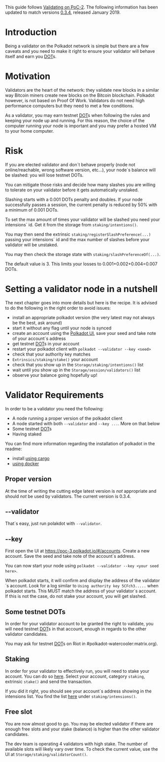 This guide follows [Validating on PoC-2](https://github.com/paritytech/polkadot/wiki/Validating-on-PoC-2).
The following information has been updated to match versions [0.3.4](https://github.com/paritytech/polkadot/releases/tag/v0.3.4), released January 2019.

# Introduction

Being a validator on the Polkadot network is simple but there are a few caveats and you need to make it right to ensure your validator will behave itself and earn you [DOT](https://github.com/paritytech/polkadot/wiki/DOT)s.

# Motivation

Validators are the heart of the network: they validate new blocks in a similar way Bitcoin miners create new blocks on the Bitcoin blockchain. Polkadot however, is not based on Proof Of Work. Validators do not need high performance computers but they need to met a few conditions.

As a validator, you may earn testnet [DOT](https://github.com/paritytech/polkadot/wiki/DOT)s when following the rules and keeping your node up and running. For this reason, the choice of the computer running your node is important and you may prefer a hosted VM to your home computer.

# Risk

If you are elected validator and don´t behave properly (node not online/reachable, wrong software version, etc...), your node´s balance will be slashed: you will lose testnet DOTs.

You can mitigate those risks and decide how many slashes you are willing to tolerate on your validator before it gets automatically unstaked.

Slashing starts with a 0.001 DOTs penalty and doubles. If your node successfully passes a session, the current penalty is reduced by 50% with a minimum of 0.001 DOTs.

To set the max amount of times your validator will be slashed you need your intensions´ id.
Get it from the storage from `staking/intentions()`.

You may then send the extrinsic `staking/registerSlashPreference(...)` passing your intensions´ id and the max number of slashes before your validator will be unstaked.

You may then check the storage state with `staking/slashPreferenceOf(...)`.

The default value is 3. This limits your losses to 0.001+0.002+0.004=0.007 DOTs.

# Setting a validator node in a nutshell

The next chapter goes into more details but here is the recipe.
It is advised to do the following in the right order to avoid issues:
- install an appropriate polkadot version (the very latest may not always be the best, ask around)
- start it without any flag until your node is synced
- create an account using the [Polkadot UI](https://github.com/paritytech/polkadot/wiki/Polkadot-UI), save your seed and take note of your account´s address
- get testnet [DOT](https://github.com/paritytech/polkadot/wiki/DOT)s in your account
- restart your polkadot client with `polkadot --validator --key <seed>`
- check that your authority key matches
- `Extrinsics/staking/stake()` your account
- check that you show up in the `Storage/staking/intentions()` list
- wait until you show up in the `Storage/session/validators()` list
- observe your balance going hopefully up!

# Validator Requirements

In order to be a validator you need the following:
- A node running a proper version of the polkadot client
- A node started with both `--validator` and `--key ...`. More on that below
- Some testnet [DOT](https://github.com/paritytech/polkadot/wiki/DOT)s
- Having staked

You can find more information regarding the installation of polkadot in the readme:
- install [using cargo](https://github.com/paritytech/polkadot/blob/master/README.adoc#1-to-play)
- [using docker](https://github.com/paritytech/polkadot/blob/master/README.adoc#4-using-docker)

## Proper version

At the time of writing the cutting edge latest version is *not* appropriate and should *not* be used by validators. The current version is 0.3.4.

## --validator

That´s easy, just run polakdot with `--validator`.

## --key

First open the UI at https://poc-3.polkadot.io/#/accounts. Create a new account.
Save the seed and take note of the account´s address.

You can now start your node using `polkadot --validator --key <your seed here>`.

When polkadot starts, it will confirm and display the address of the validator´s account.
Look for a log similar to `Using authority key 5CFch3.....` when polkadot starts. This MUST match the address of your validator´s account. If this is not the case, do not stake your account, you will get slashed.

## Some testnet DOTs

In order for your validator account to be granted the right to validate, you will need testnet [DOT](https://github.com/paritytech/polkadot/wiki/DOT)s in that account, enough in regards to the other validator candidates.

You may ask for testnet [DOT](https://github.com/paritytech/polkadot/wiki/DOT)s on Riot in #polkadot-watercooler:matrix.org).

## Staking

In order for your validator to effectively run, you will need to stake your account.
You can do so [here](https://poc-3.polkadot.io/#/extrinsics). Select your account, category `staking`, extrinsic `stake()` and send the transaction.

If you did it right, you should see your account´s address showing in the intensions list. You find the list [here](https://poc-3.polkadot.io/#/storage) under `staking/intensions()`.

## Free slot

You are now almost good to go. You may be elected validator if there are enough free slots and your stake (balance) is higher than the other validator candidates.

The dev team is operating 4 validators with high stake. The number of available slots will likely vary over time. To check the current value, use the UI at `Storage/staking/validatorCount()`.


